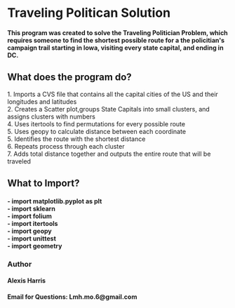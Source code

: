 <h1>Traveling Politican Solution</h1>
<h4> This program was created to solve the Traveling Politician Problem, which requires someone to find the shortest possible route for a the policitian's campaign trail starting in Iowa, visiting every state capital, and ending in DC.
<h2> What does the program do?</h2
<h4> 1. Imports a CVS file that contains all the capital cities of the US and their longitudes and latitudes<br>2. Creates a Scatter plot,groups State Capitals into small clusters, and assigns clusters with numbers<br>
  4. Uses itertools to find permutations for every possible route<br>5. Uses geopy to calculate distance between each coordinate<br>5. Identifies the route with the shortest distance<br>6. Repeats process through each cluster<br>7. Adds total distance together and outputs the entire route that will be traveled </h4>
<h2>What to Import?</h2>
<h4>- import matplotlib.pyplot as plt<br>
- import sklearn<br>
- import folium<br>
- import itertools<br>
- import geopy<br>
- import unittest<br>
- import geometry</h4>
<h3>Author</h3>
<h4>Alexis Harris</h4>
<h4>Email for Questions: Lmh.mo.6@gmail.com</h4>

